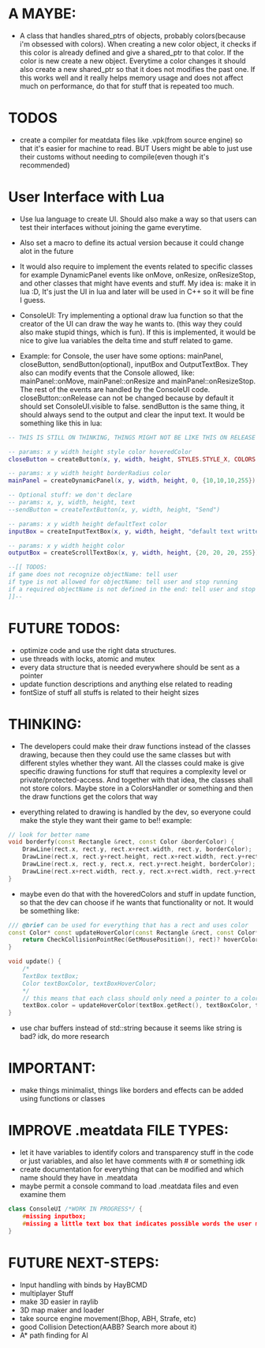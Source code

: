 # A MAYBE:
- A class that handles shared_ptrs of objects, probably colors(because i'm obsessed with colors). When creating a new color object, it checks if this color is already defined and give a shared_ptr to that color. If the color is new create a new object. Everytime a color changes it should also create a new shared_ptr so that it does not modifies the past one. If this works well and it really helps memory usage and does not affect much on performance, do that for stuff that is repeated too much. 

# TODOS
- create a compiler for meatdata files like .vpk(from source engine) so that it's easier for machine to read. BUT Users might be able to just use their customs without needing to compile(even though it's recommended)

# User Interface with Lua
- Use lua language to create UI. Should also make a way so that users can test their interfaces without joining the game everytime.
- Also set a macro to define its actual version because it could change alot in the future

- It would also require to implement the events related to specific classes for example DynamicPanel events like onMove, onResize, onResizeStop, and other classes that might have events and stuff. My idea is: make it in lua :D, It's just the UI in lua and later will be used in C++ so it will be fine I guess.

- ConsoleUI: Try implementing a optional draw lua function so that the creator of the UI can draw the way he wants to. (this way they could also make stupid things, which is fun). If this is implemented, it would be nice to give lua variables the delta time and stuff related to game.

- Example: for Console, the user have some options: mainPanel, closeButton, sendButton(optional), inputBox and OutputTextBox. They also can modify events that the Console allowed, like: mainPanel::onMove, mainPanel::onResize and mainPanel::onResizeStop. The rest of the events are handled by the ConsoleUI code. closeButton::onRelease can not be changed because by default it should set ConsoleUI.visible to false. sendButton is the same thing, it should always send to the output and clear the input text. It would be something like this in lua:
```lua
-- THIS IS STILL ON THINKING, THINGS MIGHT NOT BE LIKE THIS ON RELEASE OF THE FIRST VERSION

-- params: x y width height style color hoveredColor
closeButton = createButton(x, y, width, height, STYLES.STYLE_X, COLORS.LIGHTGRAY, COLORS.WHITE)

-- params: x y width height borderRadius color
mainPanel = createDynamicPanel(x, y, width, height, 0, {10,10,10,255})

-- Optional stuff: we don't declare
-- params: x, y, width, height, text
--sendButton = createTextButton(x, y, width, height, "Send")

-- params: x y width height defaultText color
inputBox = createInputTextBox(x, y, width, height, "default text written in input box", {20,20,20,255})

-- params: x y width height color
outputBox = createScrollTextBox(x, y, width, height, {20, 20, 20, 255})

--[[ TODOS:
if game does not recognize objectName: tell user
if type is not allowed for objectName: tell user and stop running
if a required objectName is not defined in the end: tell user and stop running
]]--
```

# FUTURE TODOS:
- optimize code and use the right data structures.
- use threads with locks, atomic and mutex
- every data structure that is needed everywhere should be sent as a pointer
- update function descriptions and anything else related to reading
- fontSize of stuff all stuffs is related to their height sizes

# THINKING:
- The developers could make their draw functions instead of the classes drawing, because then they could use the same classes but with different styles whether they want. All the classes could make is give specific drawing functions for stuff that requires a complexity level or private/protected-access. And together with that idea, the classes shall not store colors. Maybe store in a ColorsHandler or something and then the draw functions get the colors that way

- everything related to drawing is handled by the dev, so everyone could make the style they want their game to be!!
example:
```cpp
// look for better name
void borderfy(const Rectangle &rect, const Color &borderColor) {
    DrawLine(rect.x, rect.y, rect.x+rect.width, rect.y, borderColor);
    DrawLine(rect.x, rect.y+rect.height, rect.x+rect.width, rect.y+rect.height, borderColor);
    DrawLine(rect.x, rect.y, rect.x, rect.y+rect.height, borderColor);
    DrawLine(rect.x+rect.width, rect.y, rect.x+rect.width, rect.y+rect.height, borderColor);
}
```
- maybe even do that with the hoveredColors and stuff in update function, so that the dev can choose if he wants that functionality or not. It would be something like:
```cpp
/// @brief can be used for everything that has a rect and uses color
const Color* const updateHoverColor(const Rectangle &rect, const Color* const defaultColor, const Color* const hoverColor) {
    return CheckCollisionPointRec(GetMousePosition(), rect)? hoverColor : defaultColor;
}

void update() {
    /*
    TextBox textBox;
    Color textBoxColor, textBoxHoverColor;
    */
    // this means that each class should only need a pointer to a color and then no need to copy colors
    textBox.color = updateHoverColor(textBox.getRect(), textBoxColor, textBoxHoverColor);
}
```

- use char buffers instead of std::string because it seems like string is bad? idk, do more research

# IMPORTANT:
- make things minimalist, things like borders and effects can be added using functions or classes

# IMPROVE .meatdata FILE TYPES:
- let it have variables to identify colors and transparency stuff in the code or just variables, and also let have comments with # or something idk
- create documentation for everything that can be modified and which name should they have in .meatdata
- maybe permit a console command to load .meatdata files and even examine them

```cpp
class ConsoleUI /*WORK IN PROGRESS*/ {
    #missing inputbox;
    #missing a little text box that indicates possible words the user might be looking for(maybe do like ddrace one).
}
```

# FUTURE NEXT-STEPS:
- Input handling with binds by HayBCMD
- multiplayer Stuff
- make 3D easier in raylib
- 3D map maker and loader
- take source engine movement(Bhop, ABH, Strafe, etc)
- good Collision Detection(AABB? Search more about it)
- A* path finding for AI